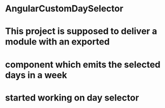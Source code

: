 # AngularCustomDaySelector
# This project is supposed to deliver a module with an exported 
# component which emits the selected days in a week
# started working on day selector